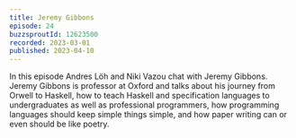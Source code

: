 ```yaml
---
title: Jeremy Gibbons
episode: 24
buzzsproutId: 12623500
recorded: 2023-03-01
published: 2023-04-10
---
```

In this episode Andres Löh and Niki Vazou chat with Jeremy Gibbons. Jeremy Gibbons is professor at Oxford and talks about his journey from Orwell to Haskell, how to teach Haskell and specification languages to undergraduates as well as professional programmers, how programming languages should keep simple things simple, and how paper writing can or even should be like poetry.